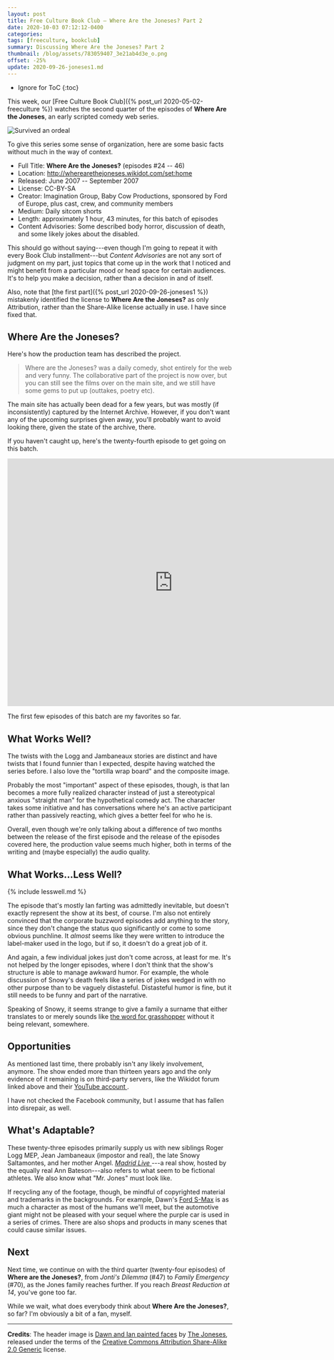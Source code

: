 ```yaml
---
layout: post
title: Free Culture Book Club — Where Are the Joneses? Part 2
date: 2020-10-03 07:12:12-0400
categories:
tags: [freeculture, bookclub]
summary: Discussing Where Are the Joneses? Part 2
thumbnail: /blog/assets/783059407_3e21ab4d3e_o.png
offset: -25%
update: 2020-09-26-joneses1.md
---
```


* Ignore for ToC
{:toc}

This week, our [Free Culture Book Club]({% post_url 2020-05-02-freeculture %}) watches the second quarter of the episodes of **Where Are the Joneses**, an early scripted comedy web series.

![Survived an ordeal](/blog/assets/783059407_3e21ab4d3e_o.png "Survived an ordeal")

To give this series some sense of organization, here are some basic facts without much in the way of context.

 * Full Title:  **Where Are the Joneses?** (episodes #24 -- 46)
 * Location:  <http://wherearethejoneses.wikidot.com/set:home>
 * Released:  June 2007 -- September 2007
 * License:  CC-BY-SA
 * Creator:  Imagination Group, Baby Cow Productions, sponsored by Ford of Europe, plus cast, crew, and community members
 * Medium:  Daily sitcom shorts
 * Length:  approximately 1 hour, 43 minutes, for this batch of episodes
 * Content Advisories:  Some described body horror, discussion of death, and some likely jokes about the disabled.

This should go without saying---even though I'm going to repeat it with every Book Club installment---but *Content Advisories* are not any sort of judgment on my part, just topics that come up in the work that I noticed and might benefit from a particular mood or head space for certain audiences.  It's to help you make a decision, rather than a decision in and of itself.

Also, note that [the first part]({% post_url 2020-09-26-joneses1 %}) mistakenly identified the license to **Where Are the Joneses?** as only Attribution, rather than the Share-Alike license actually in use.  I have since fixed that.

## Where Are the Joneses?

Here's how the production team has described the project.

 > Where are the Joneses? was a daily comedy, shot entirely for the web and very funny. The collaborative part of the project is now over, but you can still see the films over on the main site, and we still have some gems to put up (outtakes, poetry etc).

The main site has actually been dead for a few years, but was mostly (if inconsistently) captured by the Internet Archive.  However, if you don't want any of the upcoming surprises given away, you'll probably want to avoid looking there, given the state of the archive, there.

If you haven't caught up, here's the twenty-fourth episode to get going on this batch.

<iframe
  src="https://archive.org/embed/WhereAreTheJoneses-Episode24-"
  width="740"
  height="555"
  frameborder="0"
  webkitallowfullscreen="true"
  mozallowfullscreen="true"
  allowfullscreen
>
</iframe>

The first few episodes of this batch are my favorites so far.

## What Works Well?

The twists with the Logg and Jambaneaux stories are distinct and have twists that I found funnier than I expected, despite having watched the series before.  I also love the "tortilla wrap board" and the composite image.

Probably the most "important" aspect of these episodes, though, is that Ian becomes a more fully realized character instead of just a stereotypical anxious "straight man" for the hypothetical comedy act.  The character takes some initiative and has conversations where he's an active participant rather than passively reacting, which gives a better feel for who he is.

Overall, even though we're only talking about a difference of two months between the release of the first episode and the release of the episodes covered here, the production value seems much higher, both in terms of the writing and (maybe especially) the audio quality.

## What Works...Less Well?

{% include lesswell.md %}

The episode that's mostly Ian farting was admittedly inevitable, but doesn't exactly represent the show at its best, of course.  I'm also not entirely convinced that the corporate buzzword episodes add anything to the story, since they don't change the status quo significantly or come to some obvious punchline.  It *almost* seems like they were written to introduce the label-maker used in the logo, but if so, it doesn't do a great job of it.

And again, a few individual jokes just don't come across, at least for me.  It's not helped by the longer episodes, where I don't think that the show's structure is able to manage awkward humor.  For example, the whole discussion of Snowy's death feels like a series of jokes wedged in with no other purpose than to be vaguely distasteful.  Distasteful humor is fine, but it still needs to be funny and part of the narrative.

Speaking of Snowy, it seems strange to give a family a surname that either translates to or merely sounds like [the word for grasshopper](https://en.wiktionary.org/wiki/saltamontes) without it being relevant, somewhere.

## Opportunities

As mentioned last time, there probably isn't any likely involvement, anymore.  The show ended more than thirteen years ago and the only evidence of it remaining is on third-party servers, like the Wikidot forum linked above and their [YouTube account <i class="fab fa-youtube"></i>](https://www.youtube.com/user/wherearethejoneses/videos).

I have not checked the Facebook community, but I assume that has fallen into disrepair, as well.

## What's Adaptable?

These twenty-three episodes primarily supply us with new siblings Roger Logg MEP, Jean Jambaneaux (impostor and real), the late Snowy Saltamontes, and her mother Angel.  [*Madrid Live* <i class="far fa-copyright"></i>](https://www.circulobellasartes.com/radiocirculo/programas/madrid-live/)---a real show, hosted by the equally real Ann Bateson---also refers to what seem to be fictional athletes.  We also know what "Mr. Jones" must look like.

If recycling any of the footage, though, be mindful of copyrighted material and trademarks in the backgrounds.  For example, Dawn's [Ford S-Max](https://en.wikipedia.org/wiki/Ford_S-Max) is as much a character as most of the humans we'll meet, but the automotive giant might not be pleased with your sequel where the purple car is used in a series of crimes.  There are also shops and products in many scenes that could cause similar issues.

## Next

Next time, we continue on with the third quarter (twenty-four episodes) of **Where are the Joneses?**, from *Jonti's Dilemma* (#47) to *Family Emergency* (#70), as the Jones family reaches further.  If you reach *Breast Reduction at 14*, you've gone too far.

While we wait, what does everybody think about **Where Are the Joneses?**, so far?  I'm obviously a bit of a fan, myself.

* * *

**Credits**:  The header image is [Dawn and Ian painted faces](https://www.flickr.com/photos/wherearethejoneses/783059407/) by [The Joneses](https://www.flickr.com/photos/wherearethejoneses/), released under the terms of the [Creative Commons Attribution Share-Alike 2.0 Generic](https://creativecommons.org/licenses/by-sa/2.0/) license.
